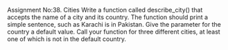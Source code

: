 Assignment No:38. Cities
Write a function called describe_city() that accepts the name of a city and its country. The function should print a simple sentence, such as Karachi is in Pakistan. Give the parameter for the country a default value.
Call your function for three different cities, at least one of which is not in the default country.
